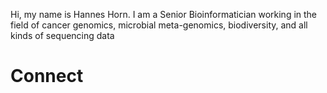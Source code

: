 Hi, my name is Hannes Horn. I am a Senior Bioinformatician working in the field of cancer genomics, microbial meta-genomics, biodiversity, and all kinds of sequencing data

# Connect
